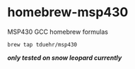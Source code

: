 homebrew-msp430
===============

MSP430 GCC homebrew formulas

`brew tap tduehr/msp430`

___only tested on snow leopard currently___